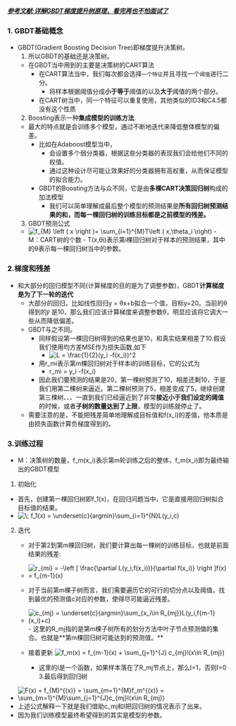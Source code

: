 ##### [参考文献:详解GBDT梯度提升树原理，看完再也不怕面试了](https://www.cnblogs.com/techflow/p/13445042.html)

### 1. GBDT基础概念
- GBDT(Gradient Boosting Decision Tree)即梯度提升决策树。
  1. 所以GBDT的基础还是决策树。
    - 在GBDT当中用到的主要是决策树的CART算法
      - 在CART算法当中，我们每次都会选择`一个特征`并且寻找一个`阈值`进行二分。
        - 将样本根据阈值分成**小于等于**阈值的以及**大于**阈值的两个部分。
      - 在CART树当中，同一个特征可以重复使用，其他类似的ID3和C4.5都没有这个性质
  2. Boosting表示一种**集成模型的训练方法**.
    - 最大的特点就是会训练多个模型，通过不断地迭代来降低整体模型的偏差。
      - 比如在Adaboost模型当中，
        - 会设置多个弱分类器，根据这些分类器的表现我们会给他们不同的权值。
        - 通过这种设计尽可能让效果好的分类器拥有高权重，从而保证模型的拟合能力。
      - GBDT的Boosting方法与众不同，它是由**多棵CART决策回归树**构成的加法模型
        - 我们可以简单理解成最后整个模型的预测结果是**所有回归树预测结果的和，而每一棵回归树的训练目标都是之前模型的残差。**
  3. GBDT预测公式
    - <img src="https://latex.codecogs.com/svg.image?f_{M}&space;\left&space;(&space;x&space;\right&space;)=&space;\sum_{i=1}^{M}T\left&space;(&space;x,\theta_i&space;\right)" title="f_{M} \left ( x \right )= \sum_{i=1}^{M}T\left ( x,\theta_i \right)" />  
      - M：CART树的个数
      - T(x,θi)表示第i棵回归树对于样本的预测结果，其中的θ表示每一棵回归树当中的参数。

### 2.梯度和残差
- 和大部分的回归模型不同(计算梯度的目的是为了调整参数)，GBDT**计算梯度是为了下一轮的迭代**
  - 大部分的回归，比如线性回归y = θx+b拟合一个值，目标y=20。当前的θ得到的𝑦̂ 是10，那么我们应该计算梯度来调整参数θ，明显应该将它调大一些从而降低偏差。
  - GBDT与之不同。
    - 同样假设第一棵回归树得到的结果也是10，和真实结果相差了10.假设我们使用均方差MSE作为损失函数,如下
      - <img src="https://latex.codecogs.com/svg.image?L&space;=&space;\frac{1}{2}(y_i&space;-f(x_i))^2" title="L = \frac{1}{2}(y_i -f(x_i))^2" />
    - 用r_mi表示第m棵回归树对于样本i的训练目标，它的公式为
      - r_mi = y_i -f(x_i)
    - 因此我们要预测的结果是20，第一棵树预测了10，相差还剩10，于是我们用第二棵树来逼近。第二棵树预测了5，相差变成了5，继续创建第三棵树、、、一直到我们已经逼近到了非常**接近小于我们设定的阈值**的时候，或者**子树的数量达到了上限**，模型的训练就停止了。
  - 需要注意的是，不能把残差简单地理解成目标值和f(x_i)的差值，他本质是由损失函数计算负梯度得到的。

### 3.训练过程
- M：决策树的数量，f_m(x_i)表示第m轮训练之后的整体，f_m(x_i)即为最终输出的GBDT模型
1. 初始化
  - 首先，创建第一棵回归树即f_1(x)，在回归问题当中，它是直接用回归树拟合目标值的结果。
  - <img src="https://latex.codecogs.com/svg.image?\;&space;f_1(x)&space;=&space;\underset{c}{argmin}\sum_{i=1}^{N}L(y_i,c)" title="\; f_1(x) = \underset{c}{argmin}\sum_{i=1}^{N}L(y_i,c)" /> 
2. 迭代
    - 对于第2到第m棵回归树，我们要计算出每一棵树的训练目标，也就是前面结果的残差:
    - <img src="https://latex.codecogs.com/svg.image?r_{mi}&space;=&space;-\left&space;[&space;\frac{\partial&space;L(y_i,f(x_i))}{\partial&space;f(x_i)}&space;\right&space;]f(x)&space;=&space;f_{m-1}(x)" title="r_{mi} = -\left [ \frac{\partial L(y_i,f(x_i))}{\partial f(x_i)} \right ]f(x) = f_{m-1}(x)" />
    
    - 对于当前第m棵子树而言，我们需要遍历它的可行的切分点以及阈值，找到最优的预测值c对应的参数，使得尽可能逼近残差。
    - <img src="https://latex.codecogs.com/svg.image?c_{mj}&space;=&space;\underset{c}{argmin}\sum_{x_i\in&space;R_{mj}}L(y_i,f{m-1}(x_i)&plus;c)" title="c_{mj} = \underset{c}{argmin}\sum_{x_i\in R_{mj}}L(y_i,f{m-1}(x_i)+c)" />
      - 这里的R_mj指的是第m棵子树所有的划分方法中叶子节点预测值的集合。也就是**第m棵回归树可能达到的预测值。** 
    
    - 接着更新 <img src="https://latex.codecogs.com/svg.image?f_m(x)&space;=&space;f_{m-1}(x)&space;&plus;&space;\sum_{j=1}^{J}&space;c_{mj}I(x\in&space;R_{mj})" title="f_m(x) = f_{m-1}(x) + \sum_{j=1}^{J} c_{mj}I(x\in R_{mj})" />
      - 这里的I是一个函数，如果样本落在了R_mj节点上，那么I=1，否则I=0
3.最后得到回归树
  - <img src="https://latex.codecogs.com/svg.image?F(x)&space;=&space;f_{M}^{(x)}&space;=&space;\sum_{m=1}^{M}f_m^{(x)}&space;=&space;\sum_{m=1}^{M}\sum_{j=1}^{J}c_{mj}I(x\in&space;R_{mj})" title="F(x) = f_{M}^{(x)} = \sum_{m=1}^{M}f_m^{(x)} = \sum_{m=1}^{M}\sum_{j=1}^{J}c_{mj}I(x\in R_{mj})" />
  - 上述公式解释一下就是我们借助c_mj和I把回归树的情况表示了出来。
  - 因为我们训练模型最终希望得到的其实是模型的参数。 
